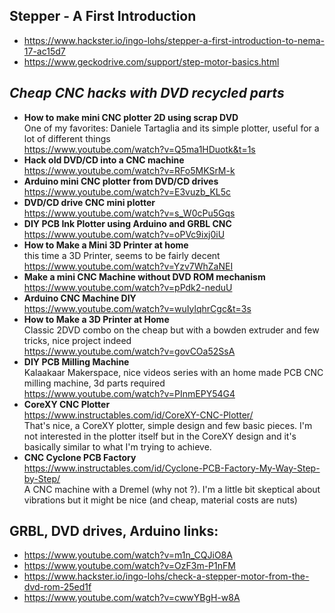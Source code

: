 
## Stepper - A First Introduction
- https://www.hackster.io/ingo-lohs/stepper-a-first-introduction-to-nema-17-ac15d7
- https://www.geckodrive.com/support/step-motor-basics.html

## *Cheap CNC hacks with DVD recycled parts*
- **How to make mini CNC plotter 2D using scrap DVD**<br>
  One of my favorites: Daniele Tartaglia and its simple plotter, useful for a lot of different things<br>
  https://www.youtube.com/watch?v=Q5ma1HDuotk&t=1s
- **Hack old DVD/CD into a CNC machine**<br>
  https://www.youtube.com/watch?v=RFo5MKSrM-k
- **Arduino mini CNC plotter from DVD/CD drives**<br>
  https://www.youtube.com/watch?v=E3vuzb_KL5c
- **DVD/CD drive CNC mini plotter**<br>
  https://www.youtube.com/watch?v=s_W0cPu5Gqs
- **DIY PCB Ink Plotter using Arduino and GRBL CNC**<br>
  https://www.youtube.com/watch?v=oPVc9ixj0iU
- **How to Make a Mini 3D Printer at home**<br>
  this time a 3D Printer, seems to be fairly decent<br>
  https://www.youtube.com/watch?v=Yzv7WhZaNEI
- **Make a mini CNC Machine without DVD ROM mechanism**<br>
  https://www.youtube.com/watch?v=pPdk2-neduU
- **Arduino CNC Machine DIY**<br>
  https://www.youtube.com/watch?v=wuIylqhrCgc&t=3s
- **How to Make a 3D Printer at Home**<br>
  Classic 2DVD combo on the cheap but with a bowden extruder and few tricks, nice project indeed<br>
  https://www.youtube.com/watch?v=govCOa52SsA
- **DIY PCB Milling Machine**<br>
  Kalaakaar Makerspace, nice videos series with an home made PCB CNC milling machine, 3d parts required<br>
  https://www.youtube.com/watch?v=PInmEPY54G4
- **CoreXY CNC Plotter**  
  https://www.instructables.com/id/CoreXY-CNC-Plotter/  
  That's nice, a CoreXY plotter, simple design and few basic pieces. I'm not interested in the plotter itself but in the CoreXY design and it's basically similar
  to what I'm trying to achieve.
- **CNC Cyclone PCB Factory**  
  https://www.instructables.com/id/Cyclone-PCB-Factory-My-Way-Step-by-Step/  
  A CNC machine with a Dremel (why not ?). I'm a little bit skeptical about vibrations but it might be nice (and cheap, material costs are nuts)


## GRBL, DVD drives, Arduino links:
- https://www.youtube.com/watch?v=m1n_CQJiO8A
- https://www.youtube.com/watch?v=OzF3m-P1nFM
- https://www.hackster.io/ingo-lohs/check-a-stepper-motor-from-the-dvd-rom-25ed1f
- https://www.youtube.com/watch?v=cwwYBgH-w8A
